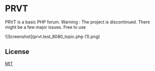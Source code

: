 # PRVT

PRVT is a basic PHP forum.
Warning : The project is discontinued. There might be a few major issues.
Free to use

![Screenshot](prvt.test_8080_topic.php (1).png)

## License
[MIT](https://choosealicense.com/licenses/mit/)
